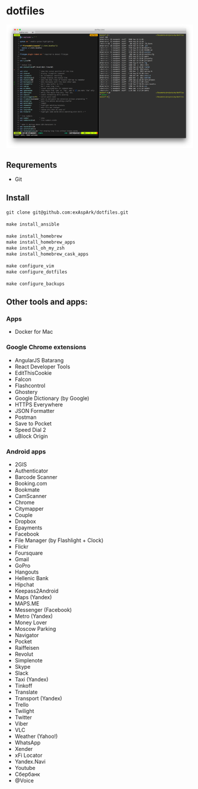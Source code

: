 # dotfiles

![Screenshot](./img/screenshot.png)

## Requrements

* Git

## Install

```
git clone git@github.com:exAspArk/dotfiles.git

make install_ansible

make install_homebrew
make install_homebrew_apps
make install_oh_my_zsh
make install_homebrew_cask_apps

make configure_vim
make configure_dotfiles

make configure_backups
```

## Other tools and apps:

### Apps

* Docker for Mac

### Google Chrome extensions

* AngularJS Batarang
* React Developer Tools
* EditThisCookie
* Falcon
* Flashcontrol
* Ghostery
* Google Dictionary (by Google)
* HTTPS Everywhere
* JSON Formatter
* Postman
* Save to Pocket
* Speed Dial 2
* uBlock Origin

### Android apps

* 2GIS
* Authenticator
* Barcode Scanner
* Booking.com
* Bookmate
* CamScanner
* Chrome
* Citymapper
* Couple
* Dropbox
* Epayments
* Facebook
* File Manager (by Flashlight + Clock)
* Flickr
* Foursquare
* Gmail
* GoPro
* Hangouts
* Hellenic Bank
* Hipchat
* Keepass2Android
* Maps (Yandex)
* MAPS.ME
* Messenger (Facebook)
* Metro (Yandex)
* Money Lover
* Moscow Parking
* Navigator
* Pocket
* Raiffeisen
* Revolut
* Simplenote
* Skype
* Slack
* Taxi (Yandex)
* Tinkoff
* Translate
* Transport (Yandex)
* Trello
* Twilight
* Twitter
* Viber
* VLC
* Weather (Yahoo!)
* WhatsApp
* Xender
* xFi Locator
* Yandex.Navi
* Youtube
* Сбербанк
* @Voice
